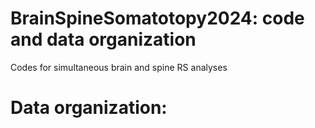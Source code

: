 # BrainSpineSomatotopy2024: code and data organization
Codes for simultaneous brain and spine RS analyses

# Data organization:


